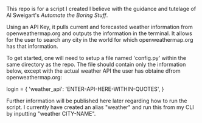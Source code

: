 This repo is for a script I created I believe with the guidance and tutelage of Al Sweigart's *Automate the Boring Stuff*.

Using an API Key, it pulls current and forecasted weather information from openweathermap.org and outputs the information in the terminal. It allows for the user to search any city in the world for which openweathermap.org has that information.

To get started, one will need to setup a file named 'config.py' within the same directory as the repo. The file should contain only the information below, except with the actual weather API the user has obtaine dfrom openweathermap.org:

login = {
    'weather_api': 'ENTER-API-HERE-WITHIN-QUOTES',
}

Further information will be published here later regarding how to run the script. I currently have created an alias "weather" and run this from my CLI by inputting "weather CITY-NAME".